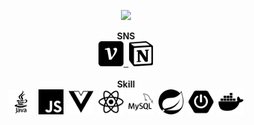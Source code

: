<p align='center'>
    <img src="https://capsule-render.vercel.app/api?type=waving&color=auto&height=300&section=header&text=Welcome&fontSize=90&animation=fadeIn&fontAlignY=38&desc=This%20is%20J0JIN%20github&descAlignY=51&descAlign=62"/>
</p>

<div align='center'>
    <div><b>SNS</b></div>
<a href="https://velog.io/@tl5235566/posts">
  <img alt="velog" width="40px" src="./velog.svg" />&nbsp;
</a>
<a href="https://www.notion.so/851d395e20d445b08af7ba5af1ba0d41">
  <img alt="notion" width="40px" src="./notion.svg" />
</a>
<br/><br/>

<div><b>Skill</b></div>
<img alt="Java" width="40px" src="./java.svg" />&nbsp;
<img alt="Javascript" width="40px" src="./javascript.svg" />&nbsp;
<img alt="vuedotjs" width="40px" src="./vuedotjs.svg" />&nbsp;
<img alt="react" width="40px" src="./react.svg" />&nbsp;
<img alt="mysql" width="40px" src="./mysql.svg" />&nbsp;
<img alt="spring" width="40px" src="./spring.svg" />&nbsp;
<img alt="springboot" width="40px" src="./springboot.svg" />&nbsp;
<img alt="docker" width="40px" src="./docker.svg" />
</div>
